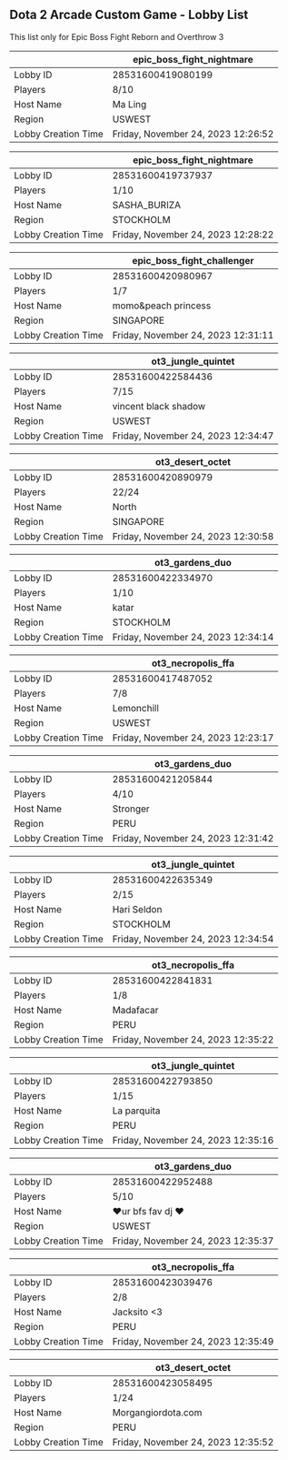 ## Dota 2 Arcade Custom Game - Lobby List

This list only for Epic Boss Fight Reborn and Overthrow 3

|  | epic_boss_fight_nightmare |
| ------ | ------ |
| Lobby ID | 28531600419080199 |
| Players | 8/10 |
| Host Name | Ma Ling |
| Region | USWEST |
| Lobby Creation Time | Friday, November 24, 2023 12:26:52 |


|  | epic_boss_fight_nightmare |
| ------ | ------ |
| Lobby ID | 28531600419737937 |
| Players | 1/10 |
| Host Name | SASHA_BURIZA |
| Region | STOCKHOLM |
| Lobby Creation Time | Friday, November 24, 2023 12:28:22 |


|  | epic_boss_fight_challenger |
| ------ | ------ |
| Lobby ID | 28531600420980967 |
| Players | 1/7 |
| Host Name | momo&peach princess |
| Region | SINGAPORE |
| Lobby Creation Time | Friday, November 24, 2023 12:31:11 |


|  | ot3_jungle_quintet |
| ------ | ------ |
| Lobby ID | 28531600422584436 |
| Players | 7/15 |
| Host Name | vincent black shadow |
| Region | USWEST |
| Lobby Creation Time | Friday, November 24, 2023 12:34:47 |


|  | ot3_desert_octet |
| ------ | ------ |
| Lobby ID | 28531600420890979 |
| Players | 22/24 |
| Host Name | North |
| Region | SINGAPORE |
| Lobby Creation Time | Friday, November 24, 2023 12:30:58 |


|  | ot3_gardens_duo |
| ------ | ------ |
| Lobby ID | 28531600422334970 |
| Players | 1/10 |
| Host Name | katar |
| Region | STOCKHOLM |
| Lobby Creation Time | Friday, November 24, 2023 12:34:14 |


|  | ot3_necropolis_ffa |
| ------ | ------ |
| Lobby ID | 28531600417487052 |
| Players | 7/8 |
| Host Name | Lemonchill |
| Region | USWEST |
| Lobby Creation Time | Friday, November 24, 2023 12:23:17 |


|  | ot3_gardens_duo |
| ------ | ------ |
| Lobby ID | 28531600421205844 |
| Players | 4/10 |
| Host Name | Stronger |
| Region | PERU |
| Lobby Creation Time | Friday, November 24, 2023 12:31:42 |


|  | ot3_jungle_quintet |
| ------ | ------ |
| Lobby ID | 28531600422635349 |
| Players | 2/15 |
| Host Name | Hari Seldon |
| Region | STOCKHOLM |
| Lobby Creation Time | Friday, November 24, 2023 12:34:54 |


|  | ot3_necropolis_ffa |
| ------ | ------ |
| Lobby ID | 28531600422841831 |
| Players | 1/8 |
| Host Name | Madafacar |
| Region | PERU |
| Lobby Creation Time | Friday, November 24, 2023 12:35:22 |


|  | ot3_jungle_quintet |
| ------ | ------ |
| Lobby ID | 28531600422793850 |
| Players | 1/15 |
| Host Name | La parquita |
| Region | PERU |
| Lobby Creation Time | Friday, November 24, 2023 12:35:16 |


|  | ot3_gardens_duo |
| ------ | ------ |
| Lobby ID | 28531600422952488 |
| Players | 5/10 |
| Host Name | ❤️ur bfs fav dj ❤ |
| Region | USWEST |
| Lobby Creation Time | Friday, November 24, 2023 12:35:37 |


|  | ot3_necropolis_ffa |
| ------ | ------ |
| Lobby ID | 28531600423039476 |
| Players | 2/8 |
| Host Name | Jacksito <3 |
| Region | PERU |
| Lobby Creation Time | Friday, November 24, 2023 12:35:49 |


|  | ot3_desert_octet |
| ------ | ------ |
| Lobby ID | 28531600423058495 |
| Players | 1/24 |
| Host Name | Morgangiordota.com |
| Region | PERU |
| Lobby Creation Time | Friday, November 24, 2023 12:35:52 |


